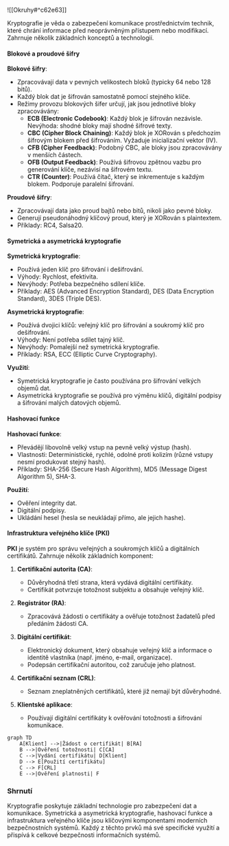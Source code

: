 ![[Okruhy#^c62e63]]

Kryptografie je věda o zabezpečení komunikace prostřednictvím technik, které chrání informace před neoprávněným přístupem nebo modifikací. Zahrnuje několik základních konceptů a technologií.

#### Blokové a proudové šifry

**Blokové šifry**:
- Zpracovávají data v pevných velikostech bloků (typicky 64 nebo 128 bitů).
- Každý blok dat je šifrován samostatně pomocí stejného klíče.
- Režimy provozu blokových šifer určují, jak jsou jednotlivé bloky zpracovávány:
  - **ECB (Electronic Codebook)**: Každý blok je šifrován nezávisle. Nevýhoda: shodné bloky mají shodné šifrové texty.
  - **CBC (Cipher Block Chaining)**: Každý blok je XORován s předchozím šifrovým blokem před šifrováním. Vyžaduje inicializační vektor (IV).
  - **CFB (Cipher Feedback)**: Podobný CBC, ale bloky jsou zpracovávány v menších částech.
  - **OFB (Output Feedback)**: Používá šifrovou zpětnou vazbu pro generování klíče, nezávisí na šifrovém textu.
  - **CTR (Counter)**: Používá čítač, který se inkrementuje s každým blokem. Podporuje paralelní šifrování.

**Proudové šifry**:
- Zpracovávají data jako proud bajtů nebo bitů, nikoli jako pevné bloky.
- Generují pseudonáhodný klíčový proud, který je XORován s plaintextem.
- Příklady: RC4, Salsa20.

#### Symetrická a asymetrická kryptografie

**Symetrická kryptografie**:
- Používá jeden klíč pro šifrování i dešifrování.
- Výhody: Rychlost, efektivita.
- Nevýhody: Potřeba bezpečného sdílení klíče.
- Příklady: AES (Advanced Encryption Standard), DES (Data Encryption Standard), 3DES (Triple DES).

**Asymetrická kryptografie**:
- Používá dvojici klíčů: veřejný klíč pro šifrování a soukromý klíč pro dešifrování.
- Výhody: Není potřeba sdílet tajný klíč.
- Nevýhody: Pomalejší než symetrická kryptografie.
- Příklady: RSA, ECC (Elliptic Curve Cryptography).

**Využití**:
- Symetrická kryptografie je často používána pro šifrování velkých objemů dat.
- Asymetrická kryptografie se používá pro výměnu klíčů, digitální podpisy a šifrování malých datových objemů.

#### Hashovací funkce

**Hashovací funkce**:
- Převádějí libovolně velký vstup na pevně velký výstup (hash).
- Vlastnosti: Deterministické, rychlé, odolné proti kolizím (různé vstupy nesmí produkovat stejný hash).
- Příklady: SHA-256 (Secure Hash Algorithm), MD5 (Message Digest Algorithm 5), SHA-3.

**Použití**:
- Ověření integrity dat.
- Digitální podpisy.
- Ukládání hesel (hesla se neukládají přímo, ale jejich hashe).

#### Infrastruktura veřejného klíče (PKI)

**PKI** je systém pro správu veřejných a soukromých klíčů a digitálních certifikátů. Zahrnuje několik základních komponent:

1. **Certifikační autorita (CA)**:
   - Důvěryhodná třetí strana, která vydává digitální certifikáty.
   - Certifikát potvrzuje totožnost subjektu a obsahuje veřejný klíč.

2. **Registrátor (RA)**:
   - Zpracovává žádosti o certifikáty a ověřuje totožnost žadatelů před předáním žádosti CA.

3. **Digitální certifikát**:
   - Elektronický dokument, který obsahuje veřejný klíč a informace o identitě vlastníka (např. jméno, e-mail, organizace).
   - Podepsán certifikační autoritou, což zaručuje jeho platnost.

4. **Certifikační seznam (CRL)**:
   - Seznam zneplatněných certifikátů, které již nemají být důvěryhodné.

5. **Klientské aplikace**:
   - Používají digitální certifikáty k ověřování totožnosti a šifrování komunikace.

```mermaid
graph TD
    A[Klient] -->|Žádost o certifikát| B[RA]
    B -->|Ověření totožnosti| C[CA]
    C -->|Vydání certifikátu| D[Klient]
    D --> E[Použití certifikátu]
    C --> F[CRL]
    E -->|Ověření platnosti| F
```

### Shrnutí

Kryptografie poskytuje základní technologie pro zabezpečení dat a komunikace. Symetrická a asymetrická kryptografie, hashovací funkce a infrastruktura veřejného klíče jsou klíčovými komponentami moderních bezpečnostních systémů. Každý z těchto prvků má své specifické využití a přispívá k celkové bezpečnosti informačních systémů.